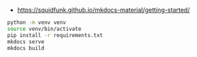 - https://squidfunk.github.io/mkdocs-material/getting-started/

```bash
python -m venv venv
source venv/bin/activate
pip install -r requirements.txt
mkdocs serve
mkdocs build
```

